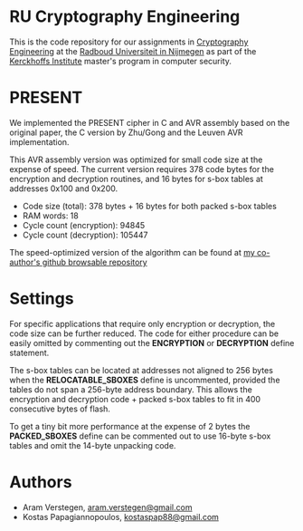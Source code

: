 RU Cryptography Engineering
===========================
This is the code repository for our assignments in [Cryptography Engineering](http://rucryptoengineering.wordpress.com) at the [Radboud Universiteit in Nijmegen](http://www.ru.nl/) as part of the [Kerckhoffs Institute](http://kerckhoffs-institute.org/) master's program in computer security.

PRESENT
=======
We implemented the PRESENT cipher in C and AVR assembly based on the original paper, the C version by Zhu/Gong and the Leuven AVR implementation.

This AVR assembly version was optimized for small code size at the expense of speed.
The current version requires 378 code bytes for the encryption and decryption routines, and 16 bytes for s-box tables at addresses 0x100 and 0x200.

* Code size (total):           378 bytes + 16 bytes for both packed s-box tables
* RAM words:                    18
* Cycle count (encryption):  94845
* Cycle count (decryption): 105447

The speed-optimized version of the algorithm can be found at [my co-author's github browsable repository](https://github.com/kostaspap88/PRESENT_speed_implementation/)

Settings
========
For specific applications that require only encryption or decryption, the code size can be further reduced.
The code for either procedure can be easily omitted by commenting out the **ENCRYPTION** or **DECRYPTION** define statement.

The s-box tables can be located at addresses not aligned to 256 bytes when the **RELOCATABLE_SBOXES** define is uncommented, provided the tables do not span a 256-byte address boundary. This allows the encryption and decryption code + packed s-box tables to fit in 400 consecutive bytes of flash.

To get a tiny bit more performance at the expense of 2 bytes the **PACKED_SBOXES** define can be commented out to use 16-byte s-box tables and omit the 14-byte unpacking code.

Authors
=======
 * Aram Verstegen, aram.verstegen@gmail.com
 * Kostas Papagiannopoulos, kostaspap88@gmail.com		  

